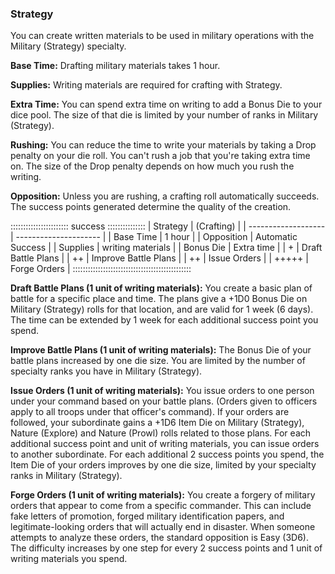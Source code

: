 ### Strategy

You can create written materials to be used in military operations with the Military (Strategy) specialty.

**Base Time:** Drafting military materials takes 1 hour.

**Supplies:** Writing materials are required for crafting with Strategy.

**Extra Time:** You can spend extra time on writing to add a Bonus Die
to your dice pool. The size of that die is limited by your number of
ranks in Military (Strategy).

**Rushing:** You can reduce the time to write your materials by taking a
Drop penalty on your die roll. You can't rush a job that you're taking
extra time on. The size of the Drop penalty depends on how much you rush
the writing.

**Opposition:** Unless you are rushing, a crafting roll automatically
succeeds. The success points generated determine the quality of the
creation.

::::::::::::::::::::::: success :::::::::::::::
| Strategy            | (Crafting)            |
| ------------------- | --------------------- |
| Base Time           |  1 hour               |
| Opposition          |  Automatic Success    |
| Supplies            |  writing materials    |
| Bonus Die           |  Extra time           |
| +                   |  Draft Battle Plans   |
| ++                  |  Improve Battle Plans |
| ++                  |  Issue Orders         |
| +++++               |  Forge Orders         |
:::::::::::::::::::::::::::::::::::::::::::::::

**Draft Battle Plans (1 unit of writing materials):** You create a basic
plan of battle for a specific place and time. The plans give a +1D0
Bonus Die on Military (Strategy) rolls for that location, and are valid
for 1 week (6 days). The time can be extended by 1 week for each
additional success point you spend.

**Improve Battle Plans (1 unit of writing materials):** The Bonus Die of
your battle plans increased by one die size. You are limited by the
number of specialty ranks you have in Military (Strategy).

**Issue Orders (1 unit of writing materials):** You issue orders to one
person under your command based on your battle plans. (Orders given to
officers apply to all troops under that officer's command). If your
orders are followed, your subordinate gains a +1D6 Item Die on Military
(Strategy), Nature (Explore) and Nature (Prowl) rolls related to those
plans. For each additional success point and unit of writing materials,
you can issue orders to another subordinate. For each additional 2
success points you spend, the Item Die of your orders improves by one
die size, limited by your specialty ranks in Military (Strategy).

**Forge Orders (1 unit of writing materials):** You create a forgery of
military orders that appear to come from a specific commander. This can
include fake letters of promotion, forged military identification
papers, and legitimate-looking orders that will actually end in
disaster. When someone attempts to analyze these orders, the standard
opposition is Easy (3D6). The difficulty increases by one step for every
2 success points and 1 unit of writing materials you spend.

